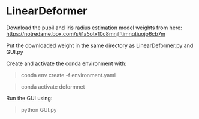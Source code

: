 # LinearDeformer

Download the pupil and iris radius estimation model weights from here: https://notredame.box.com/s/i1a5otx10c8mnjlftimnqtiuojo6cb7m

Put the downloaded weight in the same directory as LinearDeformer.py and GUI.py

Create and activate the conda environment with:

> conda env create -f environment.yaml

> conda activate deformnet

Run the GUI using:

> python GUI.py
